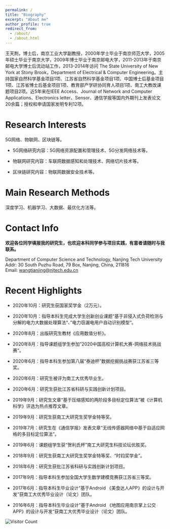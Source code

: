 ```yaml
---
permalink: /
title: "Biography"
excerpt: "About me"
author_profile: true
redirect_from: 
  - /about/
  - /about.html
---
```


王天荆，博士后，南京工业大学副教授，2000年学士毕业于南京师范大学，2005年硕士毕业于南京大学，2009年博士毕业于南京邮电大学，2011-2013年于南京邮电大学博士后流动站工作，2013-2014年访问 The State University of New York at Stony Brook，Department of Electrical & Computer Engineering。主持国家自然科学基金项目1项、江苏省自然科学基金项目1项、中国博士后基金项目1项、江苏省博士后基金项目1项、教育部产学研协同育人项目1项、南工大教改课题项目2项。近5年来在IEEE Access、Journal of Network and Computer Applications、Electronics letter、Sensor、通信学报等国内外期刊上发表论文20余篇；授权和申请国家发明专利12项。  

# Research Interests

   5G网络、物联网、区块链等。

- 5G网络研究内容：5G网络资源配置和管理技术、5G分发网络技术等。

-  物联网研究内容：车联网数据感知和处理技术、网络切片技术等。

- 区块链研究内容：物联网数据安全技术等。

# Main Research Methods

 深度学习、机器学习、大数据、最优化方法等。

Contact Info
======
**欢迎各位同学填报我的研究生，也欢迎本科同学参与项目实践，有意者请随时与我联系。**

Department of Computer Science and Technology, Nanjing Tech University<br/>
Addr: 30 South Puzhu Road, 79 Box, Nanjing, China, 211816 <br/>
Email: wangtianjing@njtech.edu.cn

Recent Highlights
======
-  2020年10月：研究生获国家奖学金（2万元）。

-  2020年10月：指导本科生完成大学生创新创业课题“基于非侵入式负荷检测与分解的电力大数据处理算法“、”电力窃漏电用户自动识别模型“。

-  2020年8月：出版研究生教材《应用数值分析》。

-  2020年8月：指导课题组学生参加”2020中国高校计算机大赛-网络技术挑战赛“。

- 2020年6月：指导本科生参加第八届“泰迪杯”数据挖掘挑战赛获江苏省三等奖。

- 2020年6月：研究生被评为南工大优秀毕业生。

- 2020年6月：研究生获批江苏省科研与实践创新计划项目。

- 2019年9月：研究生文章“基于压缩感知的两阶段多目标定位算法”被《计算机科学》评选为热点推荐文章。

- 2019年9月：研究生获南工大研究生奖学金特等奖。

- 2019年7月：研究生在《通信学报》发表文章“无线传感器网络中基于自适应网格的多目标定位算法”。

- 2019年6月：课题组学生获“贺利氏杯”南工大研究生科技论坛优胜奖。

- 2018年9月：研究生获南工大研究生奖学金特等奖、“时钧奖学金”。

- 2018年6月：研究生获批江苏省科研与实践创新计划项目。

- 2017年9月：指导本科生参加全国大学生数学建模竞赛获江苏省三等奖。

- 2017年6月：指导本科生毕业设计“基于Android 《美食达人APP》的设计与开发”获南工大优秀毕业设计（论文）团队。

- 2016年6月：指导本科生毕业设计”基于Android 《地图应用南京掌上公交APP》的设计与开发“获南工大优秀毕业设计（论文）团队。

   



![Visitor Count](https://profile-counter.glitch.me/shen-hang/count.svg)